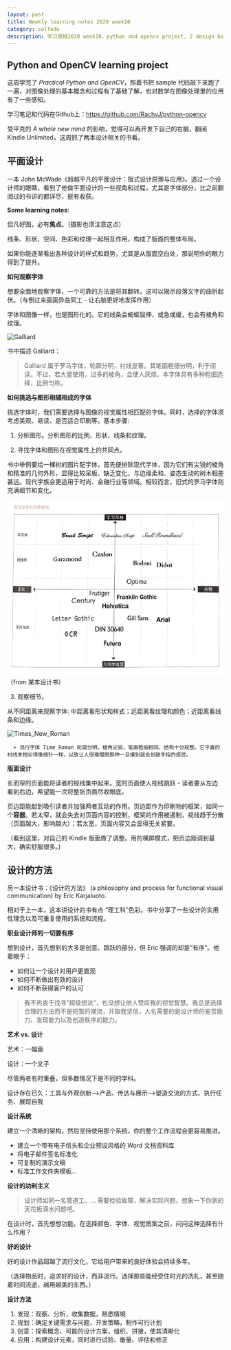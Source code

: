 ```yaml
---
layout: post 
title: Weekly learning notes 2020 week10
category: selfedu
description: 学习周报2020 week10，python and opencv project, 2 design books
---
```


## Python and OpenCV learning project

这周学完了 *Practical Python and OpenCV*，照着书把 sample 代码敲下来跑了一遍，对图像处理的基本概念和过程有了基础了解，也对数学在图像处理里的应用有了一些感知。

学习笔记和代码在Github上：https://github.com/RachyJ/python-opencv 



受平克的 *A whole new mind* 的影响，觉得可以再开发下自己的右脑，翻阅 Kindle Unlimited，这周抓了两本设计相关的书看。



## 平面设计

一本 John McWade《超越平凡的平面设计：版式设计原理与应用》。透过一个设计师的眼睛，看到了他做平面设计的一些视角和过程，尤其是字体部分，比之前翻阅过的书讲的都详尽，挺有收获。

**Some learning notes**:

但凡好图，必有**焦点**。（摄影也须注意这点）

线条、形状、空间、色彩和纹理一起相互作用，构成了版面的整体布局。

如果你能逐渐看出各种设计的样式和趋势，尤其是从版面空白处，那说明你的眼力得到了提升。

**如何观察字体**

想要全面地观察字体，一个可靠的方法是将其翻转。这可以揭示段落文字的曲折起伏。（与倒过来画画异曲同工 - 让右脑更好地发挥作用）

字体和图像一样，也是图形化的。它的线条会蜿蜒屈伸，或急或缓，也会有棱角和纹理。

![Galliard](https://upload.wikimedia.org/wikipedia/commons/thumb/1/18/ITC_Galliard.png/440px-ITC_Galliard.png)

书中描述 Galliard：

> Galliard 属于罗马字体，轮廓分明，衬线显著。其笔画粗细分明，利于阅读。不过，若大量使用，过多的棱角，会使人厌烦。本字体具有多种粗细选择，比例匀称。

**如何挑选与图形相辅相成的字体**

挑选字体时，我们需要选择与图像的视觉属性相匹配的字体。同时，选择的字体须考虑美观、易读、是否适合印刷等。基本步骤:

1. 分析图形。分析图形的比例、形状、线条和纹理。

2. 寻找字体和图形在视觉属性上的共同点。

书中举例要给一棵树的图片配字体，首先便排除现代字体，因为它们有尖锐的棱角和精准的几何外形，显得比较呆板、缺乏变化，与边缘柔和、姿态生动的树木相差甚远。现代字族会更适用于时尚、金融行业等领域。相较而言，旧式的罗马字体则充满细节和变化。

![font impression](https://raw.githubusercontent.com/RachyJ/rachyj.github.io/master/images/font-impression.png)
（from 某本设计书）

3. 观察细节。

从不同距离来观察字体: 中距离看形状和样式；远距离看纹理和颜色；近距离看线条和边缘。

![Times_New_Roman](https://upload.wikimedia.org/wikipedia/commons/thumb/2/21/Times_New_Roman-sample.svg/440px-Times_New_Roman-sample.svg.png)
   
      > 流行字体 Time Roman 轮廓分明，棱角尖锐，笔画粗细相同，结构十分规整。它平直的衬线末梢尖得像细针一样，以致让人很难摆脱那种一旦摸到就会划破手指的感觉。  


**版面设计**

长而窄的页面能将读者的视线集中起来。宽的页面使人视线跳跃 - 读者要从左边看到右边，希望能一次将整张页面尽收眼底。

页边距能起到吸引读者并加强两者互动的作用。页边距作为印刷物的框架，如同一个**容器**。若太窄，就会失去对页面内容的控制，框架的作用被遏制，视线趋于分散（页面越大，影响越大）；若太宽，页面内容又会显得无关紧要。

（看到这里，对自己的 Kindle 版面做了调整。用的横屏模式，把页边距调到最大，确实舒服很多。)​


## 设计的方法

另一本设计书：《设计的方法》 (a philosophy and process for functional visual communication) by Eric Karjaluoto.

相对于上一本，这本讲设计的书有点 “理工科”色彩。书中分享了一些设计的实用性理念以及可重复使用的系统和流程。


**职业设计师的一切要有序**

想到设计，首先想到的大多是创意、跳跃的部分，但 Eric 强调的却是“有序”。他着眼于：

- 如何让一个设计对用户更直观
- 如何不断做出有效的设计
- 如何不断获得客户的认可

> 我不热衷于找寻“超级想法”，也没想让他人赞叹我的视觉智慧。我总是选择合理的方法而不是短暂的潮流，并取我坚信，人名需要的是设计师的鉴赏能力、发现能力以及创造秩序的能力。

**艺术 vs. 设计**

艺术：一幅画

设计：一个叉子

尽管两者有时重叠，但多数情况下是不同的学科。

设计存在已久：工具与外观创新-->产品、传达与展示-->塑造交流的方式、执行任务、展现自我

**设计系统**

建立一个清晰的架构，然后坚持使用那个系统，你的整个工作流程会更容易推进。

- 建立一个带有电子信头和企业预设风格的 Word 文档资料库
- 将电子邮件签名标准化
- 可复制的演示文稿
- 标准工作文件夹模板...


**设计的功利主义**

> 设计师如同一名管道工。... 需要检验故障，解决实际问题。想象一下你家的天花板滴水问题吧。

在设计时，首先想想功能。在选择颜色、字体、视觉图案之前，问问这种选择有什么作用？


**好的设计**

好的设计作品超越了流行文化，它给用户带来的良好体验会持续多年。

（选择物品时，追求好的设计，而非流行。选择那些能经受住时光的洗礼，甚至随着时间流逝，越用越美的东西。）​


**设计方法**

1. 发现：观察、分析，收集数据，熟悉情境
2. 规划：确定关键需求与问题，开发策略，制作可行计划
3. 创意：探索概念、可能的设计方案，组织、拼接，使其清晰化
4. 应用：构建设计元素，同时进行试验、衡量、评估和修正

